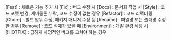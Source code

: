 [Feat] : 새로운 기능 추가 시
[Fix] : 버그 수정 시
[Docs] : 문서화 작업 시
[Style] : 코드 포맷 변경, 세미콜론 누락, 코드 수정이 없는 경우
[Refactor] : 코드 리팩터링
[Chore] : 빌드 업무 수정, 패키지 매니저 수정 등
[Rename] : 파일명 또는 폴더명 수정한 경우
[Remove] : 코드 삭제가 있을 때
[Environment] : 개발 환경 세팅 시
[!HOTFIX] : 급하게 치명적인 버그를 고쳐야 하는 경우
